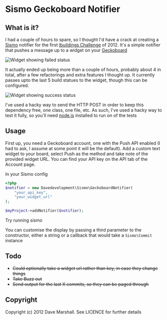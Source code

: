 Sismo Geckoboard Notifier
=========================

What is it?
-----------

I had a couple of hours to spare, so I thought I'd have a crack at creating a
[Sismo](https://github.com/fabpot/Sismo) notifier for the first [Ibuildings
Challenge](http://ibuildings.com/challenge) of 2012. It's a simple notifier that
pushes a message up to a widget on your [Geckoboard](http://geckoboard.com)

![Widget showing failed status](http://i.imgur.com/9LYKM.png)

It actually ended up being more than a couple of hours, probably about 4 in
total, after a few refactorings and extra features I thought up. It currently
passes upto the last 5 build statues to the widget, though this can be
configured.

![Widget showing success status](http://i.imgur.com/KXtPh.png)

I've used a hacky way to send the HTTP POST in order to keep this dependency
free, one class, one file, etc. As such, I've used a hacky way to test it fully,
so you'll need [node.js](http://nodejs.org) installed to run on of the tests


Usage
-----

First up, you need a Geckoboard account, one with the Push API enabled (I had to
ask, I assume at some point it will be the default). Add a custom text widget to
your board, select Push as the method and take note of the provided widget URL.
You can find your API key on the API tab of the Account page.

In your Sismo config

``` php
<?php
$notifier = new Davedevelopment\Sismo\GeckoboardNotifier(
    "your_api_key", 
    "your_widget_url"
); 

$myProject->addNotifier($notifier);

```

Try running sismo

You can customise the display by passing a third parameter to the constructor,
either a string or a callback that would take a `Sismo\Commit` instance

Todo
----

* <del>Could optionally take a widget url rather than key, in case they change things</del>
* <del>Take Buzz out</del>
* <del>Send output for the last X commits, so they can be paged through</del>

Copyright
---------

Copyright (c) 2012 Dave Marshall. See LICENCE for further details
